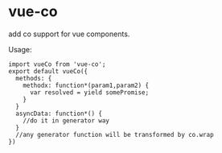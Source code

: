 # vue-co
add co support for vue components. 

Usage:
```
import vueCo from 'vue-co';
export default vueCo({
  methods: {
    methodx: function*(param1,param2) {
      var resolved = yield somePromise;
    }
  }
  asyncData: function*() {
    //do it in generator way
  }
  //any generator function will be transformed by co.wrap
})
```
